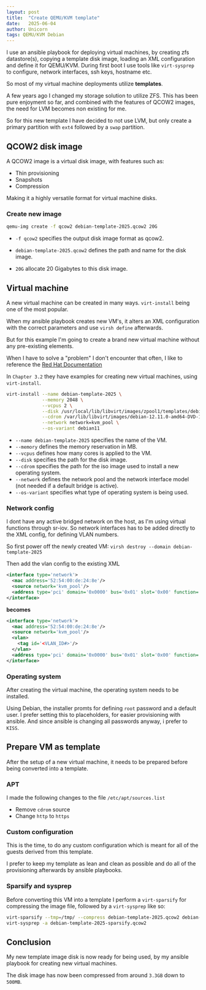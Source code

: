 ```yaml
---
layout: post
title:  "Create QEMU/KVM template"
date:   2025-06-04
author: Unicorn
tags: QEMU/KVM Debian
---
```


I use an ansible playbook for deploying virtual machines, by creating zfs datastore(s), copying a template disk image,
loading an XML configuration and define it for QEMU/KVM. During first boot I use tools like `virt-sysprep` to configure,
network interfaces, ssh keys, hostname etc.

So most of my virtual machine deployments utilize **templates**.

A few years ago I changed my storage solution to utilize ZFS. This has been pure enjoyment so far, and combined with the
features of QCOW2 images, the need for LVM becomes non existing for me.

So for this new template I have decided to not use LVM, but only create a primary partition with `ext4` followed by
a `swap` partition.

## QCOW2 disk image

A QCOW2 image is a virtual disk image, with features such as:

- Thin provisioning
- Snapshots
- Compression

Making it a highly versatile format for virtual machine disks.

### Create new image

```bash
qemu-img create -f qcow2 debian-template-2025.qcow2 20G
```

- `-f qcow2` specifies the output disk image format as qcow2.

- `debian-template-2025.qcow2` defines the path and name for the disk image.

- `20G` allocate 20 Gigabytes to this disk image.

## Virtual machine

A new virtual machine can be created in many ways. `virt-install` being one of the most popular.

When my ansible playbook creates new VM's, it alters an XML configuration with the correct parameters and use `virsh define` afterwards.

But for this example I'm going to create a brand new virtual machine without any pre-existing elements.

When I have to solve a "problem" I don't encounter that often, I like to reference the [Red Hat Documentation](https://docs.redhat.com/en/documentation/red_hat_enterprise_linux/7/html/virtualization_deployment_and_administration_guide/index)

In `Chapter 3.2` they have examples for creating new virtual machines, using `virt-install`.

```bash
virt-install --name debian-template-2025 \
             --memory 2048 \
             --vcpus 2 \
             --disk /usr/local/lib/libvirt/images/zpool1/templates/debian-template-2025.qcow2 \
             --cdrom /var/lib/libvirt/images/debian-12.11.0-amd64-DVD-1.iso \
             --network network=kvm_pool \
             --os-variant debian11
```

- `--name debian-template-2025` specifies the name of the VM.
- `--memory` defines the memory reservation in MB.
- `--vcpus` defines how many cores is applied to the VM.
- `--disk` specifies the path for the disk image.
- `--cdrom` specifies the path for the iso image used to install a new operating system.
- `--network` defines the network pool and the network interface model (not needed if a default bridge is active).
- `--os-variant` specifies what type of operating system is being used.

### Network config

I dont have any active bridged network on the host, as I'm using virtual functions through sr-iov.
So network interfaces has to be added directly to the XML config, for defining VLAN numbers.

So first power off the newly created VM: `virsh destroy --domain debian-template-2025`

Then add the vlan config to the existing XML

```XML
<interface type='network'>
  <mac address='52:54:00:de:24:8e'/>
  <source network='kvm_pool'/>
  <address type='pci' domain='0x0000' bus='0x01' slot='0x00' function='0x0'/>
</interface>
```

**becomes**

```XML
<interface type='network'>
  <mac address='52:54:00:de:24:8e'/>
  <source network='kvm_pool'/>
  <vlan>
    <tag id='<VLAN_ID#>'/>
  </vlan>
  <address type='pci' domain='0x0000' bus='0x01' slot='0x00' function='0x0'/>
</interface>
```

### Operating system

After creating the virtual machine, the operating system needs to be installed.

Using Debian, the installer promts for defining `root` password and a default user. I prefer setting this to placeholders,
for easier provisioning with ansible. And since ansible is changing all passwords anyway, i prefer to `KISS`.

## Prepare VM as template

After the setup of a new virtual machine, it needs to be prepared before being converted into a template.

### APT

I made the following changes to the file `/etc/apt/sources.list`

- Remove `cdrom` source
- Change `http` to `https`

### Custom configuration

This is the time, to do any custom configuration which is meant for all of the guests derived from this template.

I prefer to keep my template as lean and clean as possible and do all of the provisioning afterwards by ansible playbooks.

### Sparsify and sysprep

Before converting this VM into a template I perform a `virt-sparsify` for compressing the image file, followed by a `virt-sysprep` like so:

```bash
virt-sparsify --tmp=/tmp/ --compress debian-template-2025.qcow2 debian-template-2025-sparsify.qcow2
virt-sysprep -a debian-template-2025-sparsify.qcow2
```

## Conclusion

My new template image disk is now ready for being used, by my ansible playbook for creating new virtual machines.

The disk image has now been compressed from around `3.3GB` down to `500MB`.
